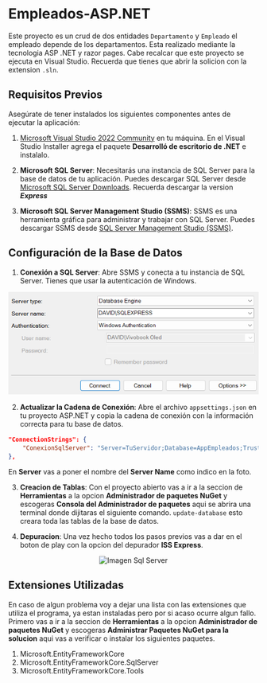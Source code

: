 # Empleados-ASP.NET

Este proyecto es un crud de dos entidades ```Departamento``` y ```Empleado``` el empleado depende de los departamentos. Esta realizado mediante la tecnologia ASP .NET y razor pages. Cabe recalcar que este proyecto se ejecuta en Visual Studio. Recuerda que tienes que abrir la solicion con la extension ```.sln```.

## Requisitos Previos

Asegúrate de tener instalados los siguientes componentes antes de ejecutar la aplicación:  
1. [Microsoft Visual Studio 2022 Community](https://visualstudio.microsoft.com/) en tu máquina.
En el Visual Studio Installer agrega el paquete **Desarrolló de escritorio de .NET** e instalalo.  

2. **Microsoft SQL Server**: Necesitarás una instancia de SQL Server para la base de datos de tu aplicación. Puedes descargar SQL Server desde [Microsoft SQL Server Downloads](https://www.microsoft.com/sql-server/sql-server-downloads). Recuerda descargar la version ***Express***

3. **Microsoft SQL Server Management Studio (SSMS)**: SSMS es una herramienta gráfica para administrar y trabajar con SQL Server. Puedes descargar SSMS desde [SQL Server Management Studio (SSMS)](https://docs.microsoft.com/en-us/sql/ssms/download-sql-server-management-studio-ssms).

## Configuración de la Base de Datos

1. **Conexión a SQL Server**: Abre SSMS y conecta a tu instancia de SQL Server. Tienes que usar la autenticación de Windows.

<p align="center">
  <img src="Imagenes/SQLServerConexion.png" alt="Imagen Sql Server">
</p>

2. **Actualizar la Cadena de Conexión**: Abre el archivo `appsettings.json` en tu proyecto ASP.NET y copia la cadena de conexión con la información correcta para tu base de datos.

```json
"ConnectionStrings": {
    "ConexionSqlServer": "Server=TuServidor;Database=AppEmpleados;Trusted_Connection=True;MultipleActiveResultSets=true;TrustServerCertificate=true;"
},
```
En **Server** vas a poner el nombre del **Server Name** como indico en la foto.

3. **Creacion de Tablas**: Con el proyecto abierto vas a ir a la seccion de **Herramientas** a la opcion **Administrador de paquetes NuGet** y escogeras **Consola del Administrador de paquetes** aqui se abrira una terminal donde dijitaras el siguiente comando.
``` update-database ``` esto creara toda las tablas de la base de datos.

4. **Depuracion**: Una vez hecho todos los pasos previos vas a dar en el boton de play con la opcion del depurador **ISS Express**.

<p align="center">
  <img src="Imagenes/Depurador.png" alt="Imagen Sql Server">
</p>

## Extensiones Utilizadas
En caso de algun problema voy a dejar una lista con las extensiones que utiliza el programa, ya estan instaladas pero por si acaso ocurre algun fallo.
Primero vas a ir a la seccion de **Herramientas** a la opcion **Administrador de paquetes NuGet** y escogeras **Administrar Paquetes NuGet para la solucion** aqui vas a verificar o instalar los siguientes paquetes.
1. Microsoft.EntityFrameworkCore
2. Microsoft.EntityFrameworkCore.SqlServer
3. Microsoft.EntityFrameworkCore.Tools
